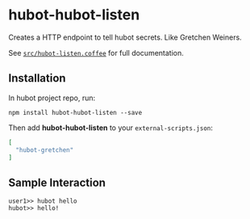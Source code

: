 # hubot-hubot-listen

Creates a HTTP endpoint to tell hubot secrets.  Like Gretchen Weiners.

See [`src/hubot-listen.coffee`](src/hubot-listen.coffee) for full documentation.

## Installation

In hubot project repo, run:

`npm install hubot-hubot-listen --save`

Then add **hubot-hubot-listen** to your `external-scripts.json`:

```json
[
  "hubot-gretchen"
]
```

## Sample Interaction

```
user1>> hubot hello
hubot>> hello!
```
